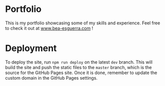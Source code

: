 # Portfolio

This is my portfolio showcasing some of my skills and experience. Feel free to check it out at www.bea-esguerra.com !

# Deployment
To deploy the site, run `npm run deploy` on the latest `dev` branch. This will build the site and push the static files to the `master` branch, which is the source for the GitHub Pages site. Once it is done, remember to update the custom domain in the GitHub Pages settings. 

